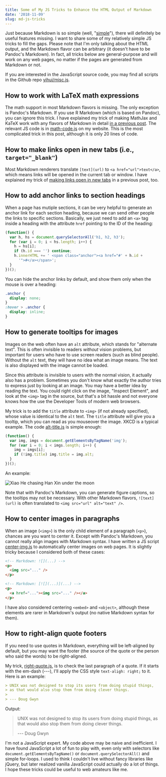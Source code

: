 ```yaml
---
title: Some of My JS Tricks to Enhance the HTML Output of Markdown
date: '2018-11-09'
slug: md-js-tricks
---
```


Just because Markdown is so simple (well, "[simple](/en/2018/11/hard-markdown/)"), there will definitely be useful features missing. I want to share some of my relatively simple JS tricks to fill the gaps. Please note that I'm only talking about the HTML output, and the Markdown flavor can be arbitrary (it doesn't have to be Pandoc's Markdown). In fact, all tricks below are general-purpose and will work on any web pages, no matter if the pages are generated from Markdown or not. 

If you are interested in the JavaScript source code, you may find all scripts in the Github repo [yihui/misc.js](https://github.com/yihui/misc.js).

## How to work with LaTeX math expressions

The math support in most Markdown flavors is missing. The only exception is Pandoc's Markdown. If you use R Markdown (which is based on Pandoc), you can ignore this trick. I have explained my trick of making MathJax and KaTeX work with any flavors of Markdown in detail [in a previous post](/en/2018/07/latex-math-markdown/). The relevant JS code is in [math-code.js](https://github.com/yihui/misc.js/blob/main/js/math-code.js) on my website. This is the most complicated trick in this post, although it is only 20 lines of code.

## How to make links open in new tabs (i.e., `target="_blank"`)

Most Markdown renderers translate `[text](url)` to `<a href="url">text</a>`, which means links will be opened in the current tab or window. I have explained my trick of [making links open in new tabs](/en/2018/09/target-blank/) in a previous post, too.

## How to add anchor links to section headings

When a page has mutiple sections, it can be very helpful to generate an anchor link for each section heading, because we can send other people the links to specific sections. Basically, we just need to add an `<a>` tag inside a heading with the attribute `href` pointing to the ID of the heading:

```js
(function() {
  var h, hs = document.querySelectorAll('h1, h2, h3');
  for (var i = 0; i < hs.length; i++) {
    h = hs[i];
    if (h.id === '') continue;
    h.innerHTML += ' <span class="anchor"><a href="#' + h.id +
      '">#</a></span>';
  }
})();
```

You can hide the anchor links by default, and show them only when the mouse is over a heading:

```css
.anchor {
  display: none;
}
:hover > .anchor {
  display: inline;
}
```

## How to generate tooltips for images

Images on the web often have an `alt` attribute, which stands for "alternate text". This is often invisible to readers _without_ vision problems, but important for users who have to use screen readers (such as blind people). Without the `alt` text, they will have no idea what an image means. The text is also displayed with the image cannot be loaded.

Since this attribute is invisible to users with the normal vision, it actually also has a problem. Sometimes you don't know what exactly the author tries to express just by looking at an image. You may have a better idea by reading the text. You could right click on the image, "Inspect Element", and look at the `<img>` tag in the source, but that's a bit hassle and not everyone knows how the use the Developer Tools of modern web browsers.

My trick is to add the `title` attribute to `<img>` (if not already specified), whose value is identical to the `alt` text. The `title` attribute will give you a tooltip, which you can read as you mouseover the image. XKCD is a typical example. The code [alt-title.js](https://github.com/yihui/misc.js/blob/main/js/alt-title.js) is simple enough:

```js
(function() {
  var img, imgs = document.getElementsByTagName('img');
  for (var i = 0; i < imgs.length; i++) {
    img = imgs[i];
    if (!img.title) img.title = img.alt;
  }
})();
```

An example:

![Xiao He chasing Han Xin under the moon](https://db.yihui.org/images/zhui-hanxin.jpg)

Note that with Pandoc's Markdown, you can generate figure captions, so the tooltips may not be necessary. With other Markdown flavors, `![text](url)` is often translated to `<img src="url" alt="text" />`.

## How to center images in paragraphs

When an image (`<img>`) is the only child element of a paragraph (`<p>`), chances are you want to center it. Except with Pandoc's Markdown, you cannot really align images with Markdown syntax. I have written a JS script [center-img.js](https://github.com/yihui/misc.js/blob/main/js/center-img.js) to automatically center images on web pages. It is slightly tricky because I considered both of these cases:

```html
<!-- Markdown: ![](...) -->
<p>
  <img src="..." />
</p>

<!-- Markdown: [![](...)](...) -->
<p>
  <a href="..."><img src="..." /></a>
</p>

```

I have also considered centering `<embed>` and `<object>`, although these elements are rarer in Markdown's output (no native Markdown syntax for them).

## How to right-align quote footers

If you need to use quotes in Markdown, everything will be left-aligned by default, but you may want the footer (the source of the quote or the person who said the words) to be right-aligned.

My trick, [right-quote.js](https://github.com/yihui/misc.js/blob/main/js/right-quote.js), is to check the last paragraph of a quote. If it starts with the em-dash (---), I'll apply the CSS style `text-aligh: right;` to it. Here  is an example:


```md
> UNIX was not designed to stop its users from doing stupid things,
> as that would also stop them from doing clever things.
>
> --- Doug Gwyn
```

Output:

> UNIX was not designed to stop its users from doing stupid things,
> as that would also stop them from doing clever things.
>
> --- Doug Gwyn

I'm not a JavaScript expert. My code above may be naive and inefficient. I have found JavaScript a lot of fun to play with, even only with selectors like `document.getElementsByTagName()` or `document.querySelectorAll()` and simple for-loops. I used to think I couldn't live without fancy libraries like jQuery, but later realized vanilla JavaScript could actually do a lot of things. I hope these tricks could be useful to web amateurs like me.
